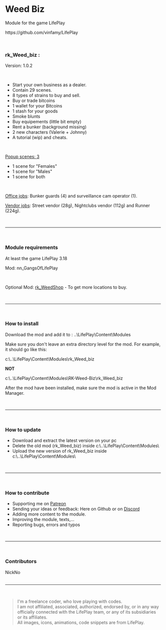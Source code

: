 <h1>Weed Biz</h1>
<p>Module for the game LifePlay</p>
<p>https://github.com/vinfamy/LifePlay</p>
<br>
<h3>rk_Weed_biz :</h3>
<p>Version: 1.0.2</p>
<br>
<ul style="dotted"><li>Start your own business as a dealer.</li>
<li>Contain 29 scenes. </li>
<li>8 types of strains to buy and sell.</li>
<li>Buy or trade bitcoins</li>
<li>1 wallet for your Bitcoins</li>
<li>1 stash for your goods</li>
<li>Smoke blunts</li>
<li>Buy equipements (little bit empty)</li>
<li>Rent a bunker (background missing)</li>
<li>2 new characters (Valerie + Johnny)</li>
<li>A tutorial (wip) and cheats.</li></ul>
<br>
<p><u>Popup scenes: 3</u></p>
<ul style="dotted"><li>1 scene for "Females"</li>
<li>1 scene for "Males"</li>
<li>1 scene for both</li></ul>
<br>
<p><u>Office jobs</u>: Bunker guards (4) and surveillance cam operator (1).</p>
<p><u>Vendor jobs</u>: Street vendor (28g), Nightclubs vendor (112g) and Runner (224g).</p>
<br>
<hr>
<br>
<h3>Module requirements</h3>
<p>At least the game LifePlay 3.18</p>
<p>Mod: nn_GangsOfLifePlay</p>
<br>
<p>Optional Mod: <a href="https://github.com/RaiderKnight/RK-Weed-Shop" title="Rk-Weed-Shop">rk_WeedShop</a> - To get more locations to buy.</p>
<br>
<hr>
<br>
<h3>How to install</h3>
<p>Download the mod and add it to : ..\LifePlay\Content\Modules</p>
<p>Make sure you don't leave an extra directory level for the mod. For example, it should go like this:</p>
<p>c:\..\LifePlay\Content\Modules\rk_Weed_biz </p>
<p><strong>NOT</strong></p>
<p>c:\..\LifePlay\Content\Modules\RK-Weed-Biz\rk_Weed_biz</p>
<p>After the mod have been installed, make sure the mod is active in the Mod Manager. </p>
<br>
<hr>
<br>
<h3>How to update</h3>
<ul>
<li>Download and extract the latest version on your pc</li>
<li>Delete the old mod (rk_Weed_biz) inside c:\..\LifePlay\Content\Modules\</li>
<li>Upload the new version of rk_Weed_biz inside c:\..\LifePlay\Content\Modules\</li>
</ul>
<br>
<hr>
<br>
<h3>How to contribute</h3>
<ul>
<li>Supporting me on <a href="https://www.patreon.com/raiderknight">Patreon</a></li>
<li>Sending your ideas or feedback: Here on Github or on <a href="https://discord.gg/d3U9E2wb4Y">Discord</a></li>
<li>Adding more content to the module.</li>
<li>Improving the module, texts,...</li>
<li>Reporting bugs, errors and typos</li>
</ul>
<br>
<hr>
<br>
<h3>Contributors</h3>
NickNo<br>
<br>
<hr>
<br>
<blockquote> I'm a freelance coder, who love playing with codes.<br>
I am not affiliated, associated, authorized, endorsed by, or in any way officially connected with the LifePlay team, or any of its subsidiaries or its affiliates.<br>
All images, icons, animations, code snippets are from LifePlay.</blockquote>